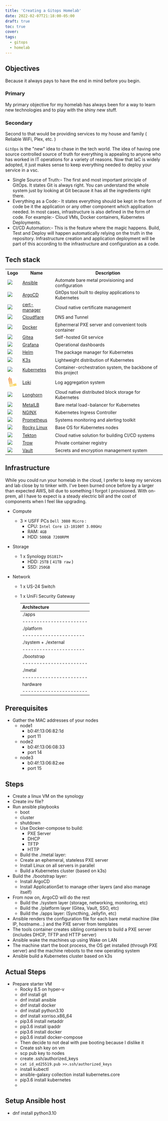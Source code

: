 ```yaml
---
title: 'Creating a Gitops Homelab'
date: 2022-02-07T21:18:00-05:00
draft: true
toc: true
cover:
tags:
  - gitops
  - homelab
---
```


## Objectives

Because it always pays to have the end in mind before you begin.

### Primary

My primary objective for my homelab has always been for a way to learn new technologies and to play with the shiny new stuff.

### Secondary

Second to that would be providing services to my house and family ( Reliable WiFi, Plex, etc. )

`GitOps` is the "new" idea to chase in the tech world. The idea of having one source controlled source of truth for everything is appealing to anyone who has worked in IT operations for a variety of reasons. Now that IaC is widely adopted, it just makes sense to keep everything needed to deploy your service in a vsc.

- Single Source of Truth:- The first and most important principle of GitOps. It states Git is always right. You can understand the whole system just by looking at Git because it has all the ingredients right there.
- Everything as a Code:- It states everything should be kept in the form of code be it the application or any other component which application needed. In most cases, infrastructure is also defined in the form of code. For example:- Cloud VMs, Docker containers, Kubernetes Deployments.
- CI/CD Automation:- This is the feature where the magic happens. Build, Test and Deploy will happen automatically relying on the truth in the repository. Infrastructure creation and application deployment will be part of this according to the infrastructure and configuration as a code.

## Tech stack

<table>
  <tr>
    <th>Logo</th>
    <th>Name</th>
    <th>Description</th>
  </tr>
  <tr>
    <td><img width="32" src="https://simpleicons.org/icons/ansible.svg"></td>
    <td><a href="https://www.ansible.com">Ansible</a></td>
    <td>Automate bare metal provisioning and configuration</td>
  </tr>
  <tr>
    <td><img width="32" src="https://cncf-branding.netlify.app/img/projects/argo/icon/color/argo-icon-color.svg"></td>
    <td><a href="https://argoproj.github.io/cd">ArgoCD</a></td>
    <td>GitOps tool built to deploy applications to Kubernetes</td>
  </tr>
  <tr>
    <td><img width="32" src="https://github.com/jetstack/cert-manager/raw/master/logo/logo.png"></td>
    <td><a href="https://cert-manager.io">cert-manager</a></td>
    <td>Cloud native certificate management</td>
  </tr>
  <tr>
    <td><img width="32" src="https://avatars.githubusercontent.com/u/314135?s=200&v=4"></td>
    <td><a href="https://www.cloudflare.com">Cloudflare</a></td>
    <td>DNS and Tunnel</td>
  </tr>
  <tr>
    <td><img width="32" src="https://www.docker.com/sites/default/files/d8/2019-07/Moby-logo.png"></td>
    <td><a href="https://www.docker.com">Docker</a></td>
    <td>Ephermeral PXE server and convenient tools container</td>
  </tr>
  <tr>
    <td><img width="32" src="https://upload.wikimedia.org/wikipedia/commons/b/bb/Gitea_Logo.svg"></td>
    <td><a href="https://gitea.com">Gitea</a></td>
    <td>Self-hosted Git service</td>
  </tr>
  <tr>
    <td><img width="32" src="https://grafana.com/static/img/menu/grafana2.svg"></td>
    <td><a href="https://grafana.com">Grafana</a></td>
    <td>Operational dashboards</td>
  </tr>
  <tr>
    <td><img width="32" src="https://cncf-branding.netlify.app/img/projects/helm/icon/color/helm-icon-color.svg"></td>
    <td><a href="https://helm.sh">Helm</a></td>
    <td>The package manager for Kubernetes</td>
  </tr>
  <tr>
    <td><img width="32" src="https://cncf-branding.netlify.app/img/projects/k3s/icon/color/k3s-icon-color.svg"></td>
    <td><a href="https://k3s.io">K3s</a></td>
    <td>Lightweight distribution of Kubernetes</td>
  </tr>
  <tr>
    <td><img width="32" src="https://cncf-branding.netlify.app/img/projects/kubernetes/icon/color/kubernetes-icon-color.svg"></td>
    <td><a href="https://kubernetes.io">Kubernetes</a></td>
    <td>Container-orchestration system, the backbone of this project</td>
  </tr>
  <tr>
    <td><img width="32" src="https://github.com/grafana/loki/blob/main/docs/sources/logo.png?raw=true"></td>
    <td><a href="https://grafana.com/oss/loki">Loki</a></td>
    <td>Log aggregation system</td>
  </tr>
  <tr>
    <td><img width="32" src="https://cncf-branding.netlify.app/img/projects/longhorn/icon/color/longhorn-icon-color.svg"></td>
    <td><a href="https://longhorn.io">Longhorn</a></td>
    <td>Cloud native distributed block storage for Kubernetes</td>
  </tr>
  <tr>
    <td><img width="32" src="https://avatars.githubusercontent.com/u/60239468?s=200&v=4"></td>
    <td><a href="https://metallb.org">MetalLB</a></td>
    <td>Bare metal load-balancer for Kubernetes</td>
  </tr>
  <tr>
    <td><img width="32" src="https://avatars.githubusercontent.com/u/1412239?s=200&v=4"></td>
    <td><a href="https://www.nginx.com">NGINX</a></td>
    <td>Kubernetes Ingress Controller</td>
  </tr>
  <tr>
    <td><img width="32" src="https://cncf-branding.netlify.app/img/projects/prometheus/icon/color/prometheus-icon-color.svg"></td>
    <td><a href="https://prometheus.io">Prometheus</a></td>
    <td>Systems monitoring and alerting toolkit</td>
  </tr>
  <tr>
    <td><img width="32" src="https://avatars.githubusercontent.com/u/75713131?s=200&v=4"></td>
    <td><a href="https://rockylinux.org">Rocky Linux</a></td>
    <td>Base OS for Kubernetes nodes</td>
  </tr>
  <tr>
    <td><img width="32" src="https://avatars.githubusercontent.com/u/47602533?s=200&v=4"></td>
    <td><a href="https://tekton.dev">Tekton</a></td>
    <td>Cloud native solution for building CI/CD systems</td>
  </tr>
  <tr>
    <td><img width="32" src="https://trow.io/trow.png"></td>
    <td><a href="https://trow.io">Trow</a></td>
    <td>Private container registry</td>
  </tr>
  <tr>
    <td><img width="32" src="https://simpleicons.org/icons/vault.svg"></td>
    <td><a href="https://www.vaultproject.io">Vault</a></td>
    <td>Secrets and encryption management system</td>
  </tr>
</table>

## Infrastructure

While you could run your homelab in the cloud, I prefer to keep my services and lab close by to tinker with. I've been burned once before by a larger than expected AWS, bill due to something I forgot I provisioned. With on-prem, all I have to expect is a steady electric bill and the cost of components when I feel like upgrading.

- Compute
  - 3 × USFF PCs `Dell 3080 Micro` :
    - CPU: `Intel Core i3-10100T 3.00GHz`
    - RAM: `4GB`
    - HDD: `500GB 7200RPM`
- Storage
  - 1 x Synology `DS1817+`
    - HDD: `25TB` ( `41TB raw` )
    - SSD: `250GB`
- Network

  - 1 x US-24 Switch
  - 1 x UniFi Security Gateway

    | Architecture            |
    | ----------------------- |
    | ./apps                  |
    | ----------------------- |
    | ./platform              |
    | ----------------------  |
    | ./system + ./external   |
    | ----------------------  |
    | ./bootstrap             |
    | ----------------------- |
    | ./metal                 |
    | ----------------------- |
    | hardware                |
    | ----------------------- |

## Prerequisites

- Gather the MAC addresses of your nodes
  - node1
    - b0:4f:13:06:82:1d
    - port 11
  - node2
    - b0:4f:13:06:08:33
    - port 14
  - node3
    - b0:4f:13:06:82:ee
    - port 15

## Steps

- Create a linux VM on the synology
- Create inv file?
- Run ansible playbooks
  - boot
  - cluster
  - shutdown
  - Use Docker-compose to build:
    - PXE Server
    - DHCP
    - TFTP
    - HTTP
  - Build the ./metal layer:
  - Create an ephemeral, stateless PXE server
  - Install Linux on all servers in parallel
  - Build a Kubernetes cluster (based on k3s)
- Build the ./bootstrap layer:
  - Install ArgoCD
  - Install ApplicationSet to manage other layers (and also manage itself)
- From now on, ArgoCD will do the rest
  - Build the ./system layer (storage, networking, monitoring, etc)
  - Build the ./platform layer (Gitea, Vault, SSO, etc)
  - Build the ./apps layer: (Syncthing, Jellyfin, etc)
- Ansible renders the configuration file for each bare metal machine (like IP, hostname...) and the PXE server from templates
- The tools container creates sibling containers to build a PXE server (includes DHCP, TFTP and HTTP server)
- Ansible wake the machines up using Wake on LAN
- The machine start the boot process, the OS get installed (through PXE server) and the machine reboots to the new operating system
- Ansible build a Kubernetes cluster based on k3s

## Actual Steps

- Prepare starter VM
  - Rocky 8.5 on hyper-v
  - dnf install git
  - dnf install ansible
  - dnf install docker
  - dnf install python3.10
  - dnf install xorriso.x86_64
  - pip3.6 install netaddr
  - pip3.6 install ipaddr
  - pip3.6 install docker
  - pip3.6 install docker-compose
  - Then decide to not deal with pxe booting because I dislike it
  - Create ssh key on vm
  - scp pub key to nodes
  - create .ssh/authorized_keys
  - `cat id_ed25519.pub >>.ssh/authorized_keys`
  - install kubectl
  - ansible-galaxy collection install kubernetes.core
  - pip3.6 install kubernetes
  -

## Setup Ansible host

  - dnf install python3.10
